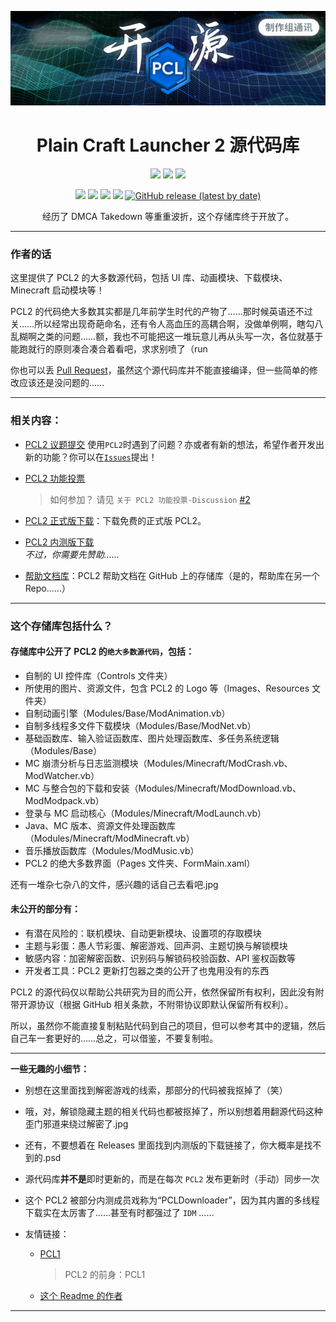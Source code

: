 <div align="center">
  
![Title](1.jpg)
  
# Plain Craft Launcher 2 源代码库
[![](https://img.shields.io/badge/%E7%88%B1%E5%8F%91%E7%94%B5-%40%E9%BE%99%E8%85%BE%E7%8C%AB%E8%B7%83-blueviolet)](https://afdian.net/@LTCatt)
[![](https://img.shields.io/badge/Bilibili-%40%E9%BE%99%E8%85%BE%E7%8C%AB%E8%B7%83-ff69b4?logo=bilibili)](https://b23.tv/rMUeYME)
[![](https://img.shields.io/badge/Github-@LTCatt-green?logo=github)](https://github.com/LTCatt)

[![](https://img.shields.io/github/issues/Hex-Dragon/PCL2?style=flat,logo=github)](https://github.com/Hex-Dragon/PCL2/issues)
[![](https://img.shields.io/github/forks/Hex-Dragon/PCL2?style=flat,logo=github)](https://github.com/Hex-Dragon/PCL2/network/members)
![](https://img.shields.io/github/stars/Hex-Dragon/PCL2?style=flat,logo=github)
[![](https://img.shields.io/badge/License-Custom-A31F34?logo=.NET&logoColor=ffffff&style=flat,logo=github)](https://github.com/Hex-Dragon/PCL2/blob/main/LICENSE.txt)
[![GitHub release (latest by date)](https://img.shields.io/github/v/release/Hex-Dragon/PCL2)](https://afdian.net/p/0164034c016c11ebafcb52540025c377)
  
经历了 DMCA Takedown 等重重波折，这个存储库终于开放了。

</div>

---

### 作者的话
这里提供了 PCL2 的大多数源代码，包括 UI 库、动画模块、下载模块、Minecraft 启动模块等！

PCL2 的代码绝大多数其实都是几年前学生时代的产物了……那时候英语还不过关……所以经常出现奇葩命名，还有令人高血压的高耦合啊，没做单例啊，瞎勾八乱糊啊之类的问题……额，我也不可能把这一堆玩意儿再从头写一次，各位就基于能跑就行的原则凑合凑合着看吧，求求别喷了（run

你也可以丢 [Pull Request](https://github.com/Hex-Dragon/PCL2/pull)，虽然这个源代码库并不能直接编译，但一些简单的修改应该还是没问题的……

---

### 相关内容：
- [PCL2 议题提交](https://github.com/Hex-Dragon/PCL2/issues/new/choose)
  使用`PCL2`时遇到了问题？亦或者有新的想法，希望作者开发出新的功能？你可以在[`Issues`](https://github.com/Hex-Dragon/PCL2/issues/new/choose)提出！
- [PCL2 功能投票](https://github.com/Hex-Dragon/PCL2/discussions/2)<br>
  > 如何参加？
  请见 `关于 PCL2 功能投票·Discussion` [#2](https://github.com/Hex-Dragon/PCL2/discussion/2)

- [PCL2 正式版下载](https://afdian.net/p/0164034c016c11ebafcb52540025c377)：下载免费的正式版 PCL2。
- [PCL2 内测版下载](https://afdian.net/@LTCat)<br>
  *不过，你需要先赞助……*
- [帮助文档库](https://github.com/LTCatt/PCL2Help)：PCL2 帮助文档在 GitHub 上的存储库（是的，帮助库在另一个 Repo……）

---

### 这个存储库包括什么？

#### 存储库中公开了 PCL2 的`绝大多数源代码`，包括：
- 自制的 UI 控件库（Controls 文件夹）
- 所使用的图片、资源文件，包含 PCL2 的 Logo 等（Images、Resources 文件夹）
- 自制动画引擎（Modules/Base/ModAnimation.vb）
- 自制多线程多文件下载模块（Modules/Base/ModNet.vb）
- 基础函数库、输入验证函数库、图片处理函数库、多任务系统逻辑（Modules/Base）
- MC 崩溃分析与日志监测模块（Modules/Minecraft/ModCrash.vb、ModWatcher.vb）
- MC 与整合包的下载和安装（Modules/Minecraft/ModDownload.vb、ModModpack.vb）
- 登录与 MC 启动核心（Modules/Minecraft/ModLaunch.vb）
- Java、MC 版本、资源文件处理函数库（Modules/Minecraft/ModMinecraft.vb）
- 音乐播放函数库（Modules/ModMusic.vb）
- PCL2 的绝大多数界面（Pages 文件夹、FormMain.xaml）

还有一堆杂七杂八的文件，感兴趣的话自己去看吧.jpg

#### 未公开的部分有：
- 有潜在风险的：联机模块、自动更新模块、设置项的存取模块
- 主题与彩蛋：愚人节彩蛋、解密游戏、回声洞、主题切换与解锁模块
- 敏感内容：加密解密函数、识别码与解锁码校验函数、API 鉴权函数等
- 开发者工具：PCL2 更新打包器之类的公开了也鬼用没有的东西

PCL2 的源代码仅以帮助公共研究为目的而公开，依然保留所有权利，因此没有附带开源协议（根据 GitHub 相关条款，不附带协议即默认保留所有权利）。

所以，虽然你不能直接复制粘贴代码到自己的项目，但可以参考其中的逻辑，然后自己车一套更好的……总之，可以借鉴，不要复制啦。

---

**一些无趣的小细节：**
- 别想在这里面找到解密游戏的线索，那部分的代码被我抠掉了（笑）
- 哦，对，解锁隐藏主题的相关代码也都被抠掉了，所以别想着用翻源代码这种歪门邪道来绕过解密了.jpg
- 还有，不要想着在 Releases 里面找到内测版的下载链接了，你大概率是找不到的.psd
- 源代码库**并不是**即时更新的，而是在每次 `PCL2` 发布更新时（手动）同步一次
- 这个 PCL2 被部分内测成员戏称为“PCLDownloader”，因为其内置的多线程下载实在太厉害了……甚至有时都强过了 `IDM` ……

- 友情链接：
  - [PCL1](https://github.com/LTCatt/PCL1)
    > PCL2 的前身：PCL1
  - [这个 Readme 的作者](https://github.com/liubanlaobanzhang)
---

